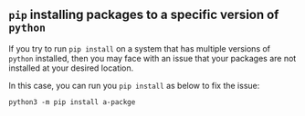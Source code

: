## `pip` installing packages to a specific version of `python`

If you try to run `pip install` on a system that has multiple versions of `python` installed,
then you may face with an issue that your packages are not installed at your desired location.

In this case, you can run you `pip install` as below to fix the issue:

```
python3 -m pip install a-packge
```
